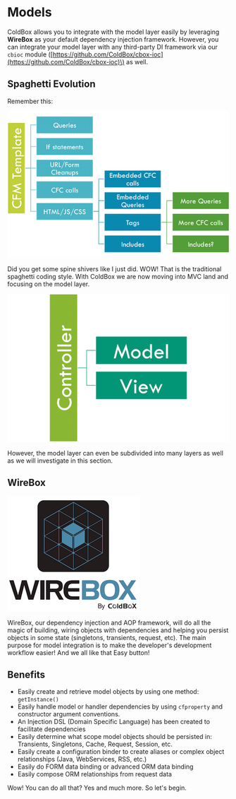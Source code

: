 # Models

ColdBox allows you to integrate with the model layer easily by leveraging **WireBox** as your default dependency injection framework. However, you can integrate your model layer with any third-party DI framework via our `cbioc` module \([https://github.com/ColdBox/cbox-ioc](https://github.com/ColdBox/cbox-ioc)\) as well.

## Spaghetti Evolution

Remember this:

![](../../.gitbook/assets/spaghetti.png)

Did you get some spine shivers like I just did. WOW! That is the traditional spaghetti coding style. With ColdBox we are now moving into MVC land and focusing on the model layer.

![](../../.gitbook/assets/mvc.png)

However, the model layer can even be subdivided into many layers as well as we will investigate in this section.

## WireBox

![](../../.gitbook/assets/wirebox.png)

WireBox, our dependency injection and AOP framework, will do all the magic of building, wiring objects with dependencies and helping you persist objects in some state \(singletons, transients, request, etc\). The main purpose for model integration is to make the developer's development workflow easier! And we all like that Easy button!

## Benefits

* Easily create and retrieve model objects by using one method: `getInstance()`
* Easily handle model or handler dependencies by using `cfproperty` and constructor argument conventions.
* An Injection DSL \(Domain Specific Language\) has been created to facilitate dependencies
* Easily determine what scope model objects should be persisted in: Transients, Singletons, Cache, Request, Session, etc.
* Easily create a configuration binder to create aliases or complex object relationships \(Java, WebServices, RSS, etc.\)
* Easily do FORM data binding or advanced ORM data binding
* Easily compose ORM relationships from request data

Wow! You can do all that? Yes and much more. So let's begin.

